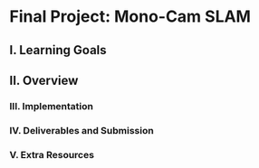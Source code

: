 # Final Project: Mono-Cam SLAM

## I. Learning Goals



## II. Overview



### III. Implementation



### IV. Deliverables and Submission



### V. Extra Resources



